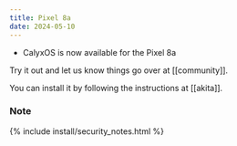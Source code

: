 ```yaml
---
title: Pixel 8a
date: 2024-05-10
---
```


* CalyxOS is now available for the Pixel 8a


Try it out and let us know things go over at [[community]].

You can install it by following the instructions at [[akita]].

### Note

{% include install/security_notes.html %}
